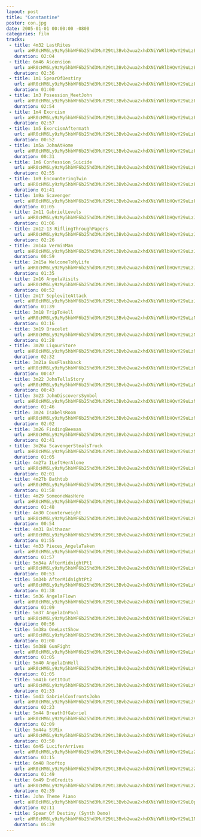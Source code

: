 ```yaml
---
layout: post
title: "Constantine"
poster: con.jpg
date: 2005-01-01 00:00:00 -0800
categories: film
tracks:
 - title: 4m32 LastRites
   url: aHR0cHM6Ly9zMy5hbWF6b25hd3MuY29tL3Bvb2wua2xhdXNiYWRlbHQvY29uLzExIDRtMzIgTGFzdFJpdGVzLm1wMw==
   duration: 02:04
 - title: 6m46 Ascension
   url: aHR0cHM6Ly9zMy5hbWF6b25hd3MuY29tL3Bvb2wua2xhdXNiYWRlbHQvY29uLzEyIDZtNDYgQXNjZW5zaW9uLm1wMw==
   duration: 02:36
 - title: 1m1 SpearOfDestiny
   url: aHR0cHM6Ly9zMy5hbWF6b25hd3MuY29tL3Bvb2wua2xhdXNiYWRlbHQvY29uLzFtMSBTcGVhck9mRGVzdGlueS5tcDM=
   duration: 01:00
 - title: 1m3 Posession_MeetJohn
   url: aHR0cHM6Ly9zMy5hbWF6b25hd3MuY29tL3Bvb2wua2xhdXNiYWRlbHQvY29uLzFtMyBQb3Nlc3Npb25fTWVldEpvaG4ubXAz
   duration: 02:54
 - title: 1m4 Exorcism
   url: aHR0cHM6Ly9zMy5hbWF6b25hd3MuY29tL3Bvb2wua2xhdXNiYWRlbHQvY29uLzFtNCBFeG9yY2lzbS5tcDM=
   duration: 02:57
 - title: 1m5 ExorcismAftermath
   url: aHR0cHM6Ly9zMy5hbWF6b25hd3MuY29tL3Bvb2wua2xhdXNiYWRlbHQvY29uLzFtNSBFeG9yY2lzbUFmdGVybWF0aC5tcDM=
   duration: 00:52
 - title: 1m5a JohnAtHome
   url: aHR0cHM6Ly9zMy5hbWF6b25hd3MuY29tL3Bvb2wua2xhdXNiYWRlbHQvY29uLzFtNWEgSm9obkF0SG9tZS5tcDM=
   duration: 00:31
 - title: 1m6 Confession_Suicide
   url: aHR0cHM6Ly9zMy5hbWF6b25hd3MuY29tL3Bvb2wua2xhdXNiYWRlbHQvY29uLzFtNiBDb25mZXNzaW9uX1N1aWNpZGUubXAz
   duration: 02:55
 - title: 1m9 EncounteringTwin
   url: aHR0cHM6Ly9zMy5hbWF6b25hd3MuY29tL3Bvb2wua2xhdXNiYWRlbHQvY29uLzFtOSBFbmNvdW50ZXJpbmdUd2luLm1wMw==
   duration: 01:41
 - title: 1m9a Scavenger
   url: aHR0cHM6Ly9zMy5hbWF6b25hd3MuY29tL3Bvb2wua2xhdXNiYWRlbHQvY29uLzFtOWEgU2NhdmVuZ2VyLm1wMw==
   duration: 01:05
 - title: 2m11 GabrielLevels
   url: aHR0cHM6Ly9zMy5hbWF6b25hd3MuY29tL3Bvb2wua2xhdXNiYWRlbHQvY29uLzJtMTEgR2FicmllbExldmVscy5tcDM=
   duration: 01:06
 - title: 2m12-13 RiflingThroughPapers
   url: aHR0cHM6Ly9zMy5hbWF6b25hd3MuY29tL3Bvb2wua2xhdXNiYWRlbHQvY29uLzJtMTItMTMgUmlmbGluZ1Rocm91Z2hQYXBlcnMubXAz
   duration: 02:26
 - title: 2m14a VerminMan
   url: aHR0cHM6Ly9zMy5hbWF6b25hd3MuY29tL3Bvb2wua2xhdXNiYWRlbHQvY29uLzJtMTRhIFZlcm1pbk1hbi5tcDM=
   duration: 00:59
 - title: 2m15a WelcomeToMyLife
   url: aHR0cHM6Ly9zMy5hbWF6b25hd3MuY29tL3Bvb2wua2xhdXNiYWRlbHQvY29uLzJtMTVhIFdlbGNvbWVUb015TGlmZS5tcDM=
   duration: 01:35
 - title: 2m16 AngelaVisits
   url: aHR0cHM6Ly9zMy5hbWF6b25hd3MuY29tL3Bvb2wua2xhdXNiYWRlbHQvY29uLzJtMTYgQW5nZWxhVmlzaXRzLm1wMw==
   duration: 00:52
 - title: 2m17 SepleviteAttack
   url: aHR0cHM6Ly9zMy5hbWF6b25hd3MuY29tL3Bvb2wua2xhdXNiYWRlbHQvY29uLzJtMTcgU2VwbGV2aXRlQXR0YWNrLm1wMw==
   duration: 01:39
 - title: 3m18 TripToHell
   url: aHR0cHM6Ly9zMy5hbWF6b25hd3MuY29tL3Bvb2wua2xhdXNiYWRlbHQvY29uLzNtMTggVHJpcFRvSGVsbC5tcDM=
   duration: 03:16
 - title: 3m19 Bracelet
   url: aHR0cHM6Ly9zMy5hbWF6b25hd3MuY29tL3Bvb2wua2xhdXNiYWRlbHQvY29uLzNtMTkgQnJhY2VsZXQubXAz
   duration: 01:28
 - title: 3m20 LiqourStore
   url: aHR0cHM6Ly9zMy5hbWF6b25hd3MuY29tL3Bvb2wua2xhdXNiYWRlbHQvY29uLzNtMjAgTGlxb3VyU3RvcmUubXAz
   duration: 02:32
 - title: 3m21a BusFlashback
   url: aHR0cHM6Ly9zMy5hbWF6b25hd3MuY29tL3Bvb2wua2xhdXNiYWRlbHQvY29uLzNtMjFhIEJ1c0ZsYXNoYmFjay5tcDM=
   duration: 00:47
 - title: 3m22 JohnTellsStory
   url: aHR0cHM6Ly9zMy5hbWF6b25hd3MuY29tL3Bvb2wua2xhdXNiYWRlbHQvY29uLzNtMjIgSm9oblRlbGxzU3RvcnkubXAz
   duration: 00:43
 - title: 3m23 JohnDiscoversSymbol
   url: aHR0cHM6Ly9zMy5hbWF6b25hd3MuY29tL3Bvb2wua2xhdXNiYWRlbHQvY29uLzNtMjMgSm9obkRpc2NvdmVyc1N5bWJvbC5tcDM=
   duration: 01:46
 - title: 3m24 IsabelsRoom
   url: aHR0cHM6Ly9zMy5hbWF6b25hd3MuY29tL3Bvb2wua2xhdXNiYWRlbHQvY29uLzNtMjQgSXNhYmVsc1Jvb20ubXAz
   duration: 02:02
 - title: 3m26 FindingBeeman
   url: aHR0cHM6Ly9zMy5hbWF6b25hd3MuY29tL3Bvb2wua2xhdXNiYWRlbHQvY29uLzNtMjYgRmluZGluZ0JlZW1hbi5tcDM=
   duration: 02:41
 - title: 3m26a ScavengerStealsTruck
   url: aHR0cHM6Ly9zMy5hbWF6b25hd3MuY29tL3Bvb2wua2xhdXNiYWRlbHQvY29uLzNtMjZhIFNjYXZlbmdlclN0ZWFsc1RydWNrLm1wMw==
   duration: 01:05
 - title: 4m27a ILeftHerAlone
   url: aHR0cHM6Ly9zMy5hbWF6b25hd3MuY29tL3Bvb2wua2xhdXNiYWRlbHQvY29uLzRtMjdhIElMZWZ0SGVyQWxvbmUubXAz
   duration: 02:01
 - title: 4m27b Bathtub
   url: aHR0cHM6Ly9zMy5hbWF6b25hd3MuY29tL3Bvb2wua2xhdXNiYWRlbHQvY29uLzRtMjdiIEJhdGh0dWIubXAz
   duration: 01:58
 - title: 4m29 SomeoneWasHere
   url: aHR0cHM6Ly9zMy5hbWF6b25hd3MuY29tL3Bvb2wua2xhdXNiYWRlbHQvY29uLzRtMjkgU29tZW9uZVdhc0hlcmUubXAz
   duration: 01:48
 - title: 4m30 Counterweight
   url: aHR0cHM6Ly9zMy5hbWF6b25hd3MuY29tL3Bvb2wua2xhdXNiYWRlbHQvY29uLzRtMzAgQ291bnRlcndlaWdodC5tcDM=
   duration: 00:54
 - title: 4m31 Balthazar
   url: aHR0cHM6Ly9zMy5hbWF6b25hd3MuY29tL3Bvb2wua2xhdXNiYWRlbHQvY29uLzRtMzEgQmFsdGhhemFyLm1wMw==
   duration: 01:55
 - title: 4m33 Pieces_AngelaTaken
   url: aHR0cHM6Ly9zMy5hbWF6b25hd3MuY29tL3Bvb2wua2xhdXNiYWRlbHQvY29uLzRtMzMgUGllY2VzX0FuZ2VsYVRha2VuLm1wMw==
   duration: 01:57
 - title: 5m34a AfterMidnightPt1
   url: aHR0cHM6Ly9zMy5hbWF6b25hd3MuY29tL3Bvb2wua2xhdXNiYWRlbHQvY29uLzVtMzRhIEFmdGVyTWlkbmlnaHRQdDEubXAz
   duration: 00:53
 - title: 5m34b AfterMidnightPt2
   url: aHR0cHM6Ly9zMy5hbWF6b25hd3MuY29tL3Bvb2wua2xhdXNiYWRlbHQvY29uLzVtMzRiIEFmdGVyTWlkbmlnaHRQdDIubXAz
   duration: 01:38
 - title: 5m36 AngelaFlown
   url: aHR0cHM6Ly9zMy5hbWF6b25hd3MuY29tL3Bvb2wua2xhdXNiYWRlbHQvY29uLzVtMzYgQW5nZWxhRmxvd24ubXAz
   duration: 01:09
 - title: 5m37 AngelaInPool
   url: aHR0cHM6Ly9zMy5hbWF6b25hd3MuY29tL3Bvb2wua2xhdXNiYWRlbHQvY29uLzVtMzcgQW5nZWxhSW5Qb29sLm1wMw==
   duration: 00:56
 - title: 5m38a OneLastShow
   url: aHR0cHM6Ly9zMy5hbWF6b25hd3MuY29tL3Bvb2wua2xhdXNiYWRlbHQvY29uLzVtMzhhIE9uZUxhc3RTaG93Lm1wMw==
   duration: 01:00
 - title: 5m38B GunFight
   url: aHR0cHM6Ly9zMy5hbWF6b25hd3MuY29tL3Bvb2wua2xhdXNiYWRlbHQvY29uLzVtMzhCIEd1bkZpZ2h0Lm1wMw==
   duration: 01:05
 - title: 5m40 AngelaInHell
   url: aHR0cHM6Ly9zMy5hbWF6b25hd3MuY29tL3Bvb2wua2xhdXNiYWRlbHQvY29uLzVtNDAgQW5nZWxhSW5IZWxsLm1wMw==
   duration: 01:05
 - title: 5m41b GetItOut
   url: aHR0cHM6Ly9zMy5hbWF6b25hd3MuY29tL3Bvb2wua2xhdXNiYWRlbHQvY29uLzVtNDFiIEdldEl0T3V0Lm1wMw==
   duration: 01:33
 - title: 5m43 GabrielConfrontsJohn
   url: aHR0cHM6Ly9zMy5hbWF6b25hd3MuY29tL3Bvb2wua2xhdXNiYWRlbHQvY29uLzVtNDMgR2FicmllbENvbmZyb250c0pvaG4ubXAz
   duration: 02:23
 - title: 5m44 BreathOfGabriel
   url: aHR0cHM6Ly9zMy5hbWF6b25hd3MuY29tL3Bvb2wua2xhdXNiYWRlbHQvY29uLzVtNDQgQnJlYXRoT2ZHYWJyaWVsLm1wMw==
   duration: 02:09
 - title: 5m44a StMix
   url: aHR0cHM6Ly9zMy5hbWF6b25hd3MuY29tL3Bvb2wua2xhdXNiYWRlbHQvY29uLzVtNDRhIFN0TWl4Lm1wMw==
   duration: 03:50
 - title: 6m45 LuciferArrives
   url: aHR0cHM6Ly9zMy5hbWF6b25hd3MuY29tL3Bvb2wua2xhdXNiYWRlbHQvY29uLzZtNDUgTHVjaWZlckFycml2ZXMubXAz
   duration: 03:15
 - title: 6m48 Rooftop
   url: aHR0cHM6Ly9zMy5hbWF6b25hd3MuY29tL3Bvb2wua2xhdXNiYWRlbHQvY29uLzZtNDggUm9vZnRvcC5tcDM=
   duration: 01:49
 - title: 6m49 EndCredits
   url: aHR0cHM6Ly9zMy5hbWF6b25hd3MuY29tL3Bvb2wua2xhdXNiYWRlbHQvY29uLzZtNDkgRW5kQ3JlZGl0cy5tcDM=
   duration: 02:39
 - title: John Theme Piano
   url: aHR0cHM6Ly9zMy5hbWF6b25hd3MuY29tL3Bvb2wua2xhdXNiYWRlbHQvY29uL0pvaG4gVGhlbWUgUGlhbm8ubXAz
   duration: 02:11
 - title: Spear Of Destiny (Synth Demo)
   url: aHR0cHM6Ly9zMy5hbWF6b25hd3MuY29tL3Bvb2wua2xhdXNiYWRlbHQvY29uL1NwZWFyT2ZEZXN0aW55TUlYLm1wMw==
   duration: 05:39
---
```

